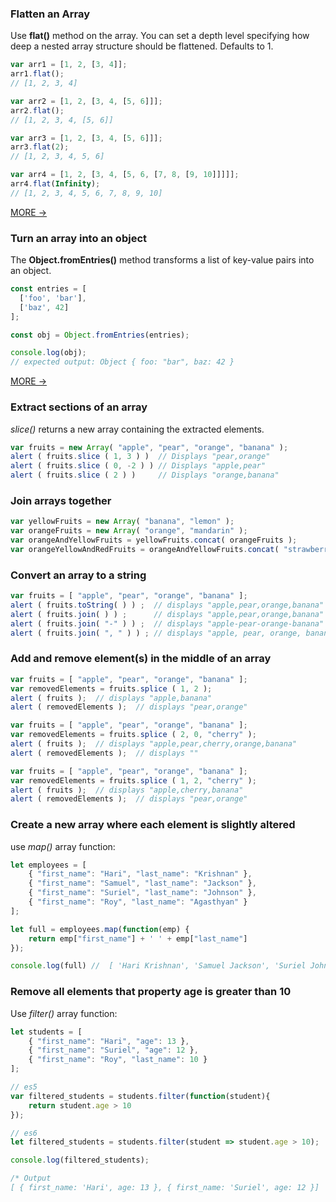 ### Flatten an Array
Use **flat()** method on the array. You can set a depth level specifying how 
deep a nested array structure should be flattened. Defaults to 1.
```js
var arr1 = [1, 2, [3, 4]];
arr1.flat(); 
// [1, 2, 3, 4]

var arr2 = [1, 2, [3, 4, [5, 6]]];
arr2.flat();
// [1, 2, 3, 4, [5, 6]]

var arr3 = [1, 2, [3, 4, [5, 6]]];
arr3.flat(2);
// [1, 2, 3, 4, 5, 6]

var arr4 = [1, 2, [3, 4, [5, 6, [7, 8, [9, 10]]]]];
arr4.flat(Infinity);
// [1, 2, 3, 4, 5, 6, 7, 8, 9, 10]
```
[MORE &rarr;](https://developer.mozilla.org/en-US/docs/Web/JavaScript/Reference/Global_Objects/Array/flat)

### Turn an array into an object
The **Object.fromEntries()** method transforms a list of key-value pairs into an object.
```js
const entries = [
  ['foo', 'bar'],
  ['baz', 42]
];

const obj = Object.fromEntries(entries);

console.log(obj);
// expected output: Object { foo: "bar", baz: 42 }
```
[MORE &rarr;](https://developer.mozilla.org/en-US/docs/Web/JavaScript/Reference/Global_Objects/Object/fromEntries)

### Extract sections of an array
*slice()* returns a new array containing the extracted elements.
```js
var fruits = new Array( "apple", "pear", "orange", "banana" );
alert ( fruits.slice ( 1, 3 ) )  // Displays "pear,orange"
alert ( fruits.slice ( 0, -2 ) ) // Displays "apple,pear"
alert ( fruits.slice ( 2 ) )     // Displays "orange,banana"
```
### Join arrays together
```js
var yellowFruits = new Array( "banana", "lemon" );
var orangeFruits = new Array( "orange", "mandarin" );
var orangeAndYellowFruits = yellowFruits.concat( orangeFruits );
var orangeYellowAndRedFruits = orangeAndYellowFruits.concat( "strawberry", "raspberry" );
```
### Convert an array to a string
```js
var fruits = [ "apple", "pear", "orange", "banana" ];
alert ( fruits.toString( ) ) ;  // displays "apple,pear,orange,banana"
alert ( fruits.join( ) ) ;      // displays "apple,pear,orange,banana"
alert ( fruits.join( "-" ) ) ;  // displays "apple-pear-orange-banana"
alert ( fruits.join( ", " ) ) ; // displays "apple, pear, orange, banana"
```
### Add and remove element(s) in the middle of an array
```js
var fruits = [ "apple", "pear", "orange", "banana" ];
var removedElements = fruits.splice ( 1, 2 );
alert ( fruits );  // displays "apple,banana"
alert ( removedElements );  // displays "pear,orange"

var fruits = [ "apple", "pear", "orange", "banana" ];
var removedElements = fruits.splice ( 2, 0, "cherry" );
alert ( fruits );  // displays "apple,pear,cherry,orange,banana"
alert ( removedElements );  // displays ""

var fruits = [ "apple", "pear", "orange", "banana" ];
var removedElements = fruits.splice ( 1, 2, "cherry" );
alert ( fruits );  // displays "apple,cherry,banana"
alert ( removedElements );  // displays "pear,orange"
```
### Create a new array where each element is slightly altered
use *map()* array function:
```js
let employees = [
    { "first_name": "Hari", "last_name": "Krishnan" },
    { "first_name": "Samuel", "last_name": "Jackson" },
    { "first_name": "Suriel", "last_name": "Johnson" },
    { "first_name": "Roy", "last_name": "Agasthyan" }
];

let full = employees.map(function(emp) {
    return emp["first_name"] + ' ' + emp["last_name"]
});

console.log(full) //  [ 'Hari Krishnan', 'Samuel Jackson', 'Suriel Johnson', 'Roy Agasthyan' ]
```
### Remove all elements that property age is greater than 10
Use *filter()* array function:
```js
let students = [
    { "first_name": "Hari", "age": 13 },
    { "first_name": "Suriel", "age": 12 },
    { "first_name": "Roy", "last_name": 10 }
];

// es5
var filtered_students = students.filter(function(student){
    return student.age > 10
});

// es6
let filtered_students = students.filter(student => student.age > 10);

console.log(filtered_students);

/* Output
[ { first_name: 'Hari', age: 13 }, { first_name: 'Suriel', age: 12 }]
```
